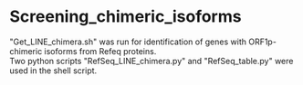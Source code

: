 # Screening_chimeric_isoforms
"Get_LINE_chimera.sh" was run for identification of genes with ORF1p-chimeric isoforms from Refeq proteins.  
Two python scripts "RefSeq_LINE_chimera.py" and "RefSeq_table.py" were used in the shell script.
